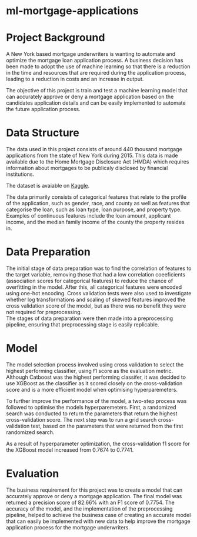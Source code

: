 # ml-mortgage-applications

# Project Background
A New York based mortgage underwriters is wanting to automate and optimize the mortgage loan application process. A business decision has been made to adopt the use of machine learning so that there is a reduction in the time and resources that are required during the application process, leading to a reduction in costs and an increase in output. 

The objective of this project is train and test a machine learning model that can accurately approve or deny a mortgage application based on the candidates application details and can be easily implemented to automate the future application process.

# Data Structure
The data used in this project consists of around 440 thousand mortgage applications from the state of New York during 2015. This data is made available due to the Home Mortgage Disclosure Act (HMDA) which requires information about mortgages to be publicaly disclosed by financial institutions. 

The dataset is avaiable on [Kaggle](https://www.kaggle.com/datasets/jboysen/ny-home-mortgage).

The data primarily consists of categorical features that relate to the profile of the application, such as gender, race, and county as well as features that categorise the loan, such as loan type, loan purpose, and property type. Examples of continuous features include the loan amount, applicant income, and the median family income of the county the property resides in. 

# Data Preparation
The initial stage of data preparation was to find the correlation of features to the target variable, removing those that had a low correlation coeeficients (association scores for categorical features) to reduce the chance of overfitting in the model. After this, all categorical features were encoded using one-hot encoding. Cross validation tests were also used to investigate whether log transformations and scaling of skewed features improved the cross validation score of the model, but as there was no benefit they were not required for preprocessing.  
The stages of data preparation were then made into a preprocessing pipeline, ensuring that preprocessing stage is easily replicable.

# Model
The model selection process involved using cross validation to select the highest performing classifier, using f1 score as the evaluation metric. Although Catboost was the highest performing classifer, it was decided to use XGBoost as the classifier as it scored closely on the cross-validation score and is a more efficient model when optimising hyperparemeters. 

To further improve the performance of the model, a two-step process was followed to optimise the models hyperparemeters. First, a randomized search was conducted to return the parameters that return the highest cross-validation score. The next step was to run a grid search cross-validation test, based on the parameters that were returned from the first randomized search. 

As a result of hyperparameter optimization, the cross-validation f1 score for the XGBoost model increased from 0.7674 to 0.7741.

# Evaluation
The business requirement for this project was to create a model that can accurately approve or deny a mortgage application. The final model was returned a precision score of 82.66% with an F1 score of 0.7754. The accuracy of the model, and the implementation of the preprocessing pipeline, helped to achieve the business case of creating an accurate model that can easily be implemented with new data to help improve the mortgage application process for the mortgage underwriters.


